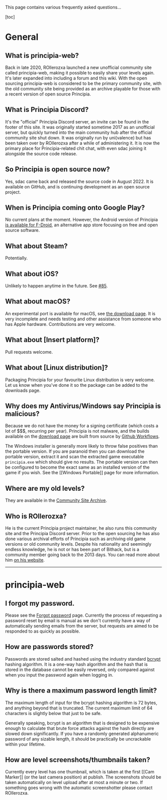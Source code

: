 This page contains various frequently asked questions...

[toc]

# General

## What is principia-web?
Back in late 2020, ROllerozxa launched a new unofficial community site called principia-web, making it possible to easily share your levels again. It's later expanded into including a forum and this wiki. With the open sourcing principia-web is considered to be the primary community site, with the old community site being provided as an archive playable for those with a recent version of open source Principia.

## What is Principia Discord?
It's the "official" Principia Discord server, an invite can be found in the footer of this site. It was originally started sometime 2017 as an unofficial server, but quickly turned into the main community hub after the official community site shut down. It was originally run by uni(valence) but has been taken over by ROllerozxa after a while of administering it. It is now the primary place for Principia-related chit chat, with even sdac joining it alongside the source code release.

## So Principia is open source now?
Yes, sdac came back and released the source code in August 2022. It is available on GitHub, and is continuing development as an open source project.

## When is Principia coming onto Google Play?
No current plans at the moment. However, the Android version of Principia [is available for F-Droid](https://f-droid.org/en/packages/com.bithack.principia/), an alternative app store focusing on free and open source software.

## What about Steam?
Potentially.

## What about iOS?
Unlikely to happen anytime in the future. See [#85](https://github.com/Bithack/principia/issues/85).

## What about macOS?
An experimental port is available for macOS, see [the download page](/download#macos). It is very incomplete and needs testing and other assistance from someone who has Apple hardware. Contributions are very welcome.

## What about [Insert platform]?
Pull requests welcome.

## What about [Linux distribution]?
Packaging Principia for your favourite Linux distribution is very welcome. Let us know when you've done it so the package can be added to the downloads page.

## Why does my Antivirus/Windows say Principia is malicious?
Because we do not have the money for a signing certificate (which costs a lot of $$$, recurring per year). Principia is not malware, and the builds available on the [download page](/download) are built from source by [Github Workflows](https://github.com/Bithack/principia/actions).

The Windows installer is generally more likely to throw false positives than the portable version. If you are paranoid then you can download the portable version, extract it and scan the extracted game executable `principia.exe` which should give no results. The portable version can then be configured to become the exact same as an installed version of the game if you wish. See the [[Windows Portable]] page for more information.

## Where are my old levels?
They are available in the [Community Site Archive](https://archive.principia-web.se).

## Who is ROllerozxa?
He is the current Principia project maintainer, he also runs this community site and the Principia Discord server. Prior to the open sourcing he has also done various archival efforts of Principia such as archiving old game versions or old community levels. Despite his nationality and seemingly endless knowledge, he is not or has been part of Bithack, but is a community member going back to the 2013 days. You can read more about him [on his website](https://voxelmanip.se/about/).

---

# principia-web

## I forgot my password.
Please see the [Forgot password](https://principia-web.se/forgotpassword) page. Currently the process of requesting a password reset by email is manual as we don't currently have a way of automatically sending emails from the server, but requests are aimed to be responded to as quickly as possible.

## How are passwords stored?
Passwords are stored salted and hashed using the industry standard [bcrypt](https://en.wikipedia.org/wiki/Bcrypt) hashing algorithm. It is a one-way hash algorithm and the hash that is stored in the database cannot be easily reversed, only compared against when you input the password again when logging in.

## Why is there a maximum password length limit?
The maximum length of input for the bcrypt hashing algorithm is 72 bytes, and anything beyond that is truncated. The current maximum limit of 64 characters is slightly below that just to be safe.

Generally speaking, bcrypt is an algorithm that is designed to be expensive enough to calculate that brute force attacks against the hash directly are slowed down significantly. If you have a randomly generated alphanumeric password of any sizable length, it should be practically be uncrackable within your lifetime.

## How are level screenshots/thumbnails taken?
Currently every level has one thumbnail, which is taken at the first [[Cam Marker]] (or the last camera position) at publish. The screenshots should be taken automatically on level upload after at most a minute or two. If something goes wrong with the automatic screenshotter please contact ROllerozxa.
